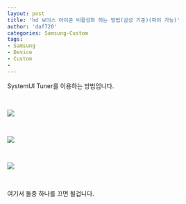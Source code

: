 ```yaml
---
layout: post
title: 'hd 보이스 아이콘 비활성화 하는 방법(삼성 기준)(파이 가능)'
author: 'daf720'
categories: Samsung-Custom
tags:
- Samsung
- Device
- Custom
-
---
```



<script> location.href='https://cafe.naver.com/develoid/845016' ; </script>

<p>SystemUI Tuner를 이용하는 방법입니다.</p>
<p>&nbsp;</p>
<p><img src="https://cafeptthumb-phinf.pstatic.net/MjAxOTAxMThfMjU3/MDAxNTQ3ODEzMDMzMDI4.hg0VFMr1YfeeXPzQw2u9NXo-fUnU4fwINTqo2doZzJkg.z6UoUxUTEdGkJeJZmxtczyqq61H0PG1i-8k2r7q-PGog.JPEG.cbm852/Screenshot_20190118-210136_SystemUI_Tuner.jpg?type=w740"></p>
<p>&nbsp;</p>
<img src="https://cafeptthumb-phinf.pstatic.net/MjAxOTAxMThfNTAg/MDAxNTQ3ODEzMDM3NjE5.EUuusW_S2pWQS5oa933Zd5cl4kEToNg5ZLfQWom0cbEg.u1rTyVQ29JqYlbPPYAyhLTWyBVYslACdsfvecMJYHMUg.JPEG.cbm852/Screenshot_20190118-210148_SystemUI_Tuner.jpg?type=w740"><p>&nbsp;</p>
<img src="https://cafeptthumb-phinf.pstatic.net/MjAxOTAxMThfMzMg/MDAxNTQ3ODEzMDQxMjcy.7nGq0NaVP4l72XZFQ73yS5Uzm7iCG96vq0_MFlKAkCQg.aihGokvt3q6mRXACIMOMV08xX4UsbS0JstRtChp_mVcg.JPEG.cbm852/Screenshot_20190118-210208_SystemUI_Tuner.jpg?type=w740"><p>&nbsp;</p>
여기서 둘중 하나를 끄면 될겁니다.<p>&nbsp;</p>

